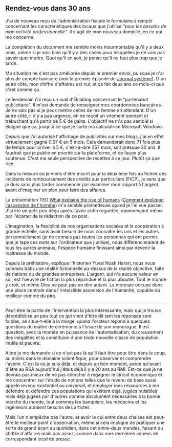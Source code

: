 ## Rendez-vous dans 30 ans

J'ai de nouveau reçu de l'administration fiscale le formulaire à remplir concernant les caractéristiques des locaux que j'utilise *"pour les besoins de mon activité professionnelle"*. Il s'agit de mon nouveau domicile, en ce qui me concerne.

La complétion du document me semble moins insurmontable qu'il y a deux mois, même si je vois bien qu'il y a des cases pour lesquelles je ne vais pas savoir quoi mettre. Quoi qu'il en soit, je pense qu'il ne faut plus trop que je tarde.

Ma situation ne s'est pas améliorée depuis le premier envoi, puisque je n'ai plus de compte bancaire (voir le premier épisode de [Journal système][1]). D'un autre côté, mon chiffre d'affaires est nul, et ça fait deux ans ce mois-ci que c'est comme ça. 

[1]: http://flo.lo.gs/tag/S01xE01

Le lendemain j'ai reçu un mail d'Eklablog concernant le "partenariat publicitaire". Il m'est demandé de renseigner mes coordonnées bancaires. Je ne sais pas si je peux mettre celles de ma femme en attendant. D'un autre côté, il n'y a pas urgence, on ne reçoit un virement sonnant et trébuchant qu'à partir de 5 € de gains. L'objectif ne m'a pas semblé si éloigné que ça, jusqu'à ce que je sorte ma calculatrice Microsoft Windows.

Depuis que j'ai autorisé l'affichage de publicités sur mes blogs, j'ai en effet virtuellement gagné 0.07 € en 5 mois. Cela demanderait donc 71 fois plus de temps pour arriver à 5 €, c'est-à-dire 357 mois, soit presque 30 ans. Il faudrait que je publie en priorité sur la plateforme, et de façon plus soutenue. C'est ma seule perspective de recettes à ce jour. Plutôt ça que rien.

Dans la mesure où je viens d'être inscrit pour la deuxième fois au fichier des incidents de remboursement des crédits aux particuliers (FICP), je sens que je dois sans plus tarder commencer par examiner mon rapport à l'argent, avant d'imaginer un plan pour faire des affaires.

La présentation TED [What explains the rise of humans][1] ([Comment expliquer l'ascension de l'homme][2]) m'a semblé prometteuse quand je l'ai vue passer. J'ai été un petit peu déçu après l'avoir enfin regardée, commençant même par l'écarter de la rédaction de ce post.

[1]: http://www.ted.com/talks/yuval_noah_harari_what_explains_the_rise_of_humans
[2]: http://www.ted.com/talks/yuval_noah_harari_what_explains_the_rise_of_humans?language=fr

L'imagination, la flexibilité de nos organisations sociales et la coopération à grande échelle, sans avoir besoin de nous connaître les uns et les autres personnellement (je ne connais pas toutes les personnes qui ont permis que je tape ces mots sur l'ordinateur que j'utilise), nous différencieraient de tous les autres animaux, l'espèce humaine finissant ainsi par devenir la maîtresse du monde.

Depuis la préhistoire, explique l'historien Yuval Noah Harari, nous nous sommes bâtis une réalité fictionnelle au-dessus de la réalité objective, faite de nations ou de grandes entreprises. L'argent, qui n'a aucune valeur en soi, est l'oeuvre de fiction la plus répandue et la plus aboutie. Tout le monde y croit, et même Dieu ne peut pas en dire autant. La monnaie occupe donc une place centrale dans l'irrésistible ascension de l'humanité, capable du meilleur comme du pire.

***

Peut-être la partie de l'intervention la plus intéressante, mais qui je trouve décrédibilise un peu tout ce qui vient d'être dit tant les réponses sont faibles, se situe-t-elle à la marge, quand l'orateur répond à quelques questions du maître de cérémonie à l'issue de son monologue. Il est question, avec la montée en puissance de l'automatisation, du creusement des inégalités et la constituion d'une toute nouvelle classe de population inutile et pauvre.

Alors je me demande si ce n'est pas là qu'il faut être pour être dans le coup, au moins dans le domaine scientifique, pour observer et comprendre l'avenir. C'est là où je suis déjà, et depuis un bon moment, parce qu'avant d'être au RSA aujourd'hui j'étais déjà il y a 20 ans au RMI. Est-ce que je ne devrais pas mieux de ne pas chercher à regagner le circuit économique et me concentrer sur l'étude de notions telles que le revenu de base aussi appelé revenu existentiel ou universel, et employer mes ressources à me défendre et défendre ces populations qui existent déjà, jugées nuisibles mais déjà jugées par d'autres comme absolument nécessaires à la bonne marche du monde, tout commes les banquiers, les médecins et les ingénieurs auraient besoins des artistes.

Mais l'un n'empêche pas l'autre, et avoir le cul entre deux chaises est peut-être le meilleur point d'observation, même si cela implique de pratiquer une sorte de grand écart au quotidien, dans cet entre-deux mondes, faisant du chiffre d'affaires mais pas assez, comme dans mes dernières années de correspondant local de presse.

